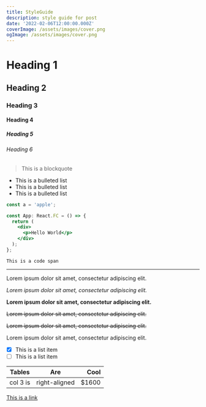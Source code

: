 ```yaml
---
title: StyleGuide
description: style guide for post
date: '2022-02-06T12:00:00.000Z'
coverImage: /assets/images/cover.png
ogImage: /assets/images/cover.png
---
```


# Heading 1

## Heading 2

### Heading 3

#### Heading 4

##### Heading 5

###### Heading 6

> This is a blockquote

- This is a bulleted list
- This is a bulleted list
- This is a bulleted list

```jsx
const a = 'apple';

const App: React.FC = () => {
  return (
    <div>
      <p>Hello World</p>
    </div>
  );
};
```

`This is a code span`

---

Lorem ipsum dolor sit amet, consectetur adipiscing elit.

_Lorem ipsum dolor sit amet, consectetur adipiscing elit._

**Lorem ipsum dolor sit amet, consectetur adipiscing elit.**

<s>Lorem ipsum dolor sit amet, consectetur adipiscing elit.</s>

~~Lorem ipsum dolor sit amet, consectetur adipiscing elit.~~

<span>Lorem ipsum dolor sit amet, consectetur adipiscing elit.</span>

- [x] This is a list item
- [ ] This is a list item

| Tables   |      Are      |  Cool |
| -------- | :-----------: | ----: |
| col 3 is | right-aligned | $1600 |

[This is a link](https://stylelist94.blog)
